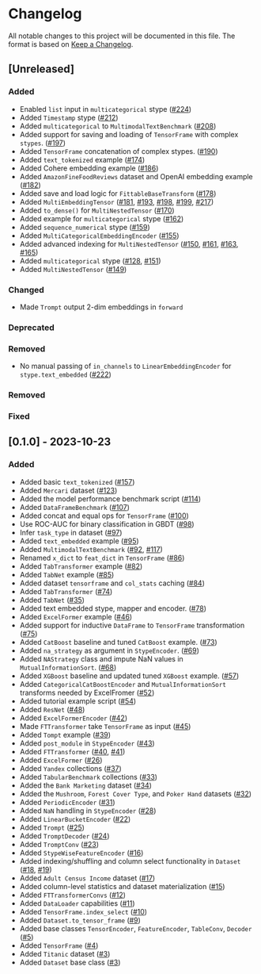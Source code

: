 # Changelog

All notable changes to this project will be documented in this file.
The format is based on [Keep a Changelog](http://keepachangelog.com/en/1.0.0/).


## [Unreleased]

### Added

- Enabled `list` input in `multicategorical` stype ([#224](https://github.com/pyg-team/pytorch-frame/pull/224))
- Added `Timestamp` stype ([#212](https://github.com/pyg-team/pytorch-frame/pull/212))
- Added `multicategorical` to `MultimodalTextBenchmark` ([#208](https://github.com/pyg-team/pytorch-frame/pull/208))
- Added support for saving and loading of `TensorFrame` with complex `stypes`. ([#197](https://github.com/pyg-team/pytorch-frame/pull/197))
- Added `TensorFrame` concatenation of complex stypes. ([#190](https://github.com/pyg-team/pytorch-frame/pull/190))
- Added `text_tokenized` example ([#174](https://github.com/pyg-team/pytorch-frame/pull/174))
- Added Cohere embedding example ([#186](https://github.com/pyg-team/pytorch-frame/pull/186))
- Added `AmazonFineFoodReviews` dataset and OpenAI embedding example ([#182](https://github.com/pyg-team/pytorch-frame/pull/182))
- Added save and load logic for `FittableBaseTransform` ([#178](https://github.com/pyg-team/pytorch-frame/pull/178))
- Added `MultiEmbeddingTensor` ([#181](https://github.com/pyg-team/pytorch-frame/pull/181), [#193](https://github.com/pyg-team/pytorch-frame/pull/193), [#198](https://github.com/pyg-team/pytorch-frame/pull/198), [#199](https://github.com/pyg-team/pytorch-frame/pull/199), [#217](https://github.com/pyg-team/pytorch-frame/pull/217))
- Added `to_dense()` for `MultiNestedTensor` ([#170](https://github.com/pyg-team/pytorch-frame/pull/170))
- Added example for `multicategorical` stype ([#162](https://github.com/pyg-team/pytorch-frame/pull/162))
- Added `sequence_numerical` stype ([#159](https://github.com/pyg-team/pytorch-frame/pull/159))
- Added `MultiCategoricalEmbeddingEncoder` ([#155](https://github.com/pyg-team/pytorch-frame/pull/155))
- Added advanced indexing for `MultiNestedTensor` ([#150](https://github.com/pyg-team/pytorch-frame/pull/150), [#161](https://github.com/pyg-team/pytorch-frame/pull/161), [#163](https://github.com/pyg-team/pytorch-frame/pull/163), [#165](https://github.com/pyg-team/pytorch-frame/pull/165))
- Added `multicategorical` stype ([#128](https://github.com/pyg-team/pytorch-frame/pull/128), [#151](https://github.com/pyg-team/pytorch-frame/pull/151))
- Added `MultiNestedTensor` ([#149](https://github.com/pyg-team/pytorch-frame/pull/149))

### Changed

- Made `Trompt` output 2-dim embeddings in `forward`

### Deprecated

### Removed

- No manual passing of `in_channels` to `LinearEmbeddingEncoder` for `stype.text_embedded` ([#222](https://github.com/pyg-team/pytorch-frame/pull/222))

### Removed

### Fixed


## [0.1.0] - 2023-10-23

### Added

- Added basic `text_tokenized` ([#157](https://github.com/pyg-team/pytorch-frame/pull/157))
- Added `Mercari` dataset ([#123](https://github.com/pyg-team/pytorch-frame/pull/123/files))
- Added the model performance benchmark script ([#114](https://github.com/pyg-team/pytorch-frame/pull/114))
- Added `DataFrameBenchmark` ([#107](https://github.com/pyg-team/pytorch-frame/pull/107))
- Added concat and equal ops for `TensorFrame` ([#100](https://github.com/pyg-team/pytorch-frame/pull/100))
- Use ROC-AUC for binary classification in GBDT ([#98](https://github.com/pyg-team/pytorch-frame/pull/98))
- Infer `task_type` in dataset ([#97](https://github.com/pyg-team/pytorch-frame/pull/97))
- Added `text_embedded` example ([#95](https://github.com/pyg-team/pytorch-frame/pull/95))
- Added `MultimodalTextBenchmark` ([#92](https://github.com/pyg-team/pytorch-frame/pull/92), [#117](https://github.com/pyg-team/pytorch-frame/pull/117))
- Renamed `x_dict` to `feat_dict` in `TensorFrame` ([#86](https://github.com/pyg-team/pytorch-frame/pull/86))
- Added `TabTransformer` example ([#82](https://github.com/pyg-team/pytorch-frame/pull/82))
- Added `TabNet` example ([#85](https://github.com/pyg-team/pytorch-frame/pull/85))
- Added dataset `tensorframe` and `col_stats` caching ([#84](https://github.com/pyg-team/pytorch-frame/pull/84))
- Added `TabTransformer` ([#74](https://github.com/pyg-team/pytorch-frame/pull/74))
- Added `TabNet` ([#35](https://github.com/pyg-team/pytorch-frame/pull/35))
- Added text embedded stype, mapper and encoder. ([#78](https://github.com/pyg-team/pytorch-frame/pull/78))
- Added `ExcelFormer` example ([#46](https://github.com/pyg-team/pytorch-frame/pull/46))
- Added support for inductive `DataFrame` to `TensorFrame` transformation ([#75](https://github.com/pyg-team/pytorch-frame/pull/75))
- Added `CatBoost` baseline and tuned `CatBoost` example. ([#73](https://github.com/pyg-team/pytorch-frame/pull/73))
- Added `na_strategy` as argument in `StypeEncoder`. ([#69](https://github.com/pyg-team/pytorch-frame/pull/69))
- Added `NAStrategy` class and impute NaN values in `MutualInformationSort`. ([#68](https://github.com/pyg-team/pytorch-frame/pull/68))
- Added `XGBoost` baseline and updated tuned `XGBoost` example. ([#57](https://github.com/pyg-team/pytorch-frame/pull/57))
- Added `CategoricalCatBoostEncoder` and `MutualInformationSort` transforms needed by ExcelFromer ([#52](https://github.com/pyg-team/pytorch-frame/pull/52))
- Added tutorial example script ([#54](https://github.com/pyg-team/pytorch-frame/pull/54))
- Added `ResNet` ([#48](https://github.com/pyg-team/pytorch-frame/pull/48))
- Added `ExcelFormerEncoder` ([#42](https://github.com/pyg-team/pytorch-frame/pull/42))
- Made `FTTransformer` take `TensorFrame` as input ([#45](https://github.com/pyg-team/pytorch-frame/pull/45))
- Added `Tompt` example ([#39](https://github.com/pyg-team/pytorch-frame/pull/39))
- Added `post_module` in `StypeEncoder` ([#43](https://github.com/pyg-team/pytorch-frame/pull/43))
- Added `FTTransformer` ([#40](https://github.com/pyg-team/pytorch-frame/pull/40), [#41](https://github.com/pyg-team/pytorch-frame/pull/41))
- Added `ExcelFormer` ([#26](https://github.com/pyg-team/pytorch-frame/pull/26))
- Added `Yandex` collections ([#37](https://github.com/pyg-team/pytorch-frame/pull/37))
- Added `TabularBenchmark` collections ([#33](https://github.com/pyg-team/pytorch-frame/pull/33))
- Added the `Bank Marketing` dataset ([#34](https://github.com/pyg-team/pytorch-frame/pull/34))
- Added the `Mushroom`, `Forest Cover Type`, and `Poker Hand` datasets ([#32](https://github.com/pyg-team/pytorch-frame/pull/32))
- Added `PeriodicEncoder` ([#31](https://github.com/pyg-team/pytorch-frame/pull/31))
- Added `NaN` handling in `StypeEncoder` ([#28](https://github.com/pyg-team/pytorch-frame/pull/28))
- Added `LinearBucketEncoder` ([#22](https://github.com/pyg-team/pytorch-frame/pull/22))
- Added `Trompt` ([#25](https://github.com/pyg-team/pytorch-frame/pull/25))
- Added `TromptDecoder` ([#24](https://github.com/pyg-team/pytorch-frame/pull/24))
- Added `TromptConv` ([#23](https://github.com/pyg-team/pytorch-frame/pull/23))
- Added `StypeWiseFeatureEncoder` ([#16](https://github.com/pyg-team/pytorch-frame/pull/16))
- Added indexing/shuffling and column select functionality in `Dataset` ([#18](https://github.com/pyg-team/pytorch-frame/pull/18), [#19](https://github.com/pyg-team/pytorch-frame/pull/19))
- Added `Adult Census Income` dataset ([#17](https://github.com/pyg-team/pytorch-frame/pull/17))
- Added column-level statistics and dataset materialization ([#15](https://github.com/pyg-team/pytorch-frame/pull/15))
- Added `FTTransformerConvs` ([#12](https://github.com/pyg-team/pytorch-frame/pull/12))
- Added `DataLoader` capabilities ([#11](https://github.com/pyg-team/pytorch-frame/pull/11))
- Added `TensorFrame.index_select` ([#10](https://github.com/pyg-team/pytorch-frame/pull/10))
- Added `Dataset.to_tensor_frame` ([#9](https://github.com/pyg-team/pytorch-frame/pull/9))
- Added base classes `TensorEncoder`, `FeatureEncoder`, `TableConv`, `Decoder` ([#5](https://github.com/pyg-team/pytorch-frame/pull/5))
- Added `TensorFrame` ([#4](https://github.com/pyg-team/pytorch-frame/pull/4))
- Added `Titanic` dataset ([#3](https://github.com/pyg-team/pytorch-frame/pull/3))
- Added `Dataset` base class ([#3](https://github.com/pyg-team/pytorch-frame/pull/3))
